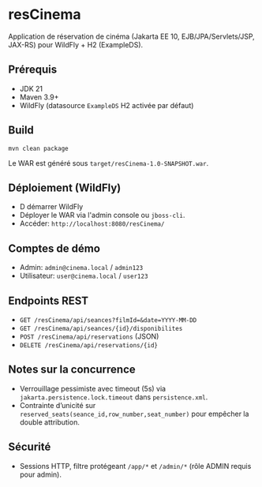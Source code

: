 # resCinema

Application de réservation de cinéma (Jakarta EE 10, EJB/JPA/Servlets/JSP, JAX-RS) pour WildFly + H2 (ExampleDS).

## Prérequis

- JDK 21
- Maven 3.9+
- WildFly (datasource `ExampleDS` H2 activée par défaut)

## Build

```
mvn clean package
```

Le WAR est généré sous `target/resCinema-1.0-SNAPSHOT.war`.

## Déploiement (WildFly)

- D démarrer WildFly
- Déployer le WAR via l'admin console ou `jboss-cli`.
- Accéder: `http://localhost:8080/resCinema/`

## Comptes de démo

- Admin: `admin@cinema.local` / `admin123`
- Utilisateur: `user@cinema.local` / `user123`

## Endpoints REST

- `GET /resCinema/api/seances?filmId=&date=YYYY-MM-DD`
- `GET /resCinema/api/seances/{id}/disponibilites`
- `POST /resCinema/api/reservations` (JSON)
- `DELETE /resCinema/api/reservations/{id}`

## Notes sur la concurrence

- Verrouillage pessimiste avec timeout (5s) via `jakarta.persistence.lock.timeout` dans `persistence.xml`.
- Contrainte d’unicité sur `reserved_seats(seance_id,row_number,seat_number)` pour empêcher la double attribution.

## Sécurité

- Sessions HTTP, filtre protégeant `/app/*` et `/admin/*` (rôle ADMIN requis pour admin).
